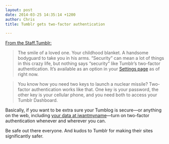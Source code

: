 ```yaml
---
layout: post
date: 2014-03-25 14:35:14 +1200
author: Chris
title: Tumblr gets two-factor authentication

---
```


<!-- excerpt -->

[From the Staff.Tumblr:](http://staff.tumblr.com/post/80583764030/the-smile-of-a-loved-one-your-childhood-blanket)

>The smile of a loved one. Your childhood blanket. A handsome bodyguard to take you in his arms. “Security” can mean a lot of things in this crazy life, but nothing says “security” like Tumblr’s two-factor authentication. It’s available as an option in your [Settings page](https://www.tumblr.com/login?redirect_to=%2Fsettings%2Faccount) as of right now.

>You know how you need two keys to launch a nuclear missile? Two-factor authentication works like that. One key is your password, the other key is your cellular phone, and you need both to access your Tumblr Dashboard.

<!-- /excerpt -->

Basically, if you want to be extra sure your Tumblog is secure—or anything on the web, including [your data at iwantmyname](https://iwantmyname.com/blog/2014/01/friends-dont-let-friends-go-without-two-factor-authentication.html)—turn on two-factor authentication whenever and wherever you can.

Be safe out there everyone. And kudos to Tumblr for making their sites significantly safer.
